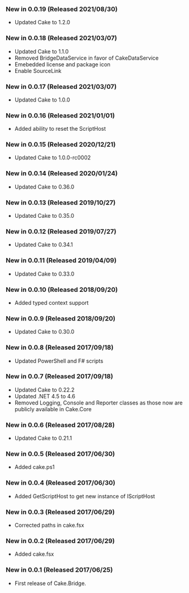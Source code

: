 ### New in 0.0.19 (Released 2021/08/30)

* Updated Cake to 1.2.0

### New in 0.0.18 (Released 2021/03/07)

* Updated Cake to 1.1.0
* Removed BridgeDataService in favor of CakeDataService
* Emebedded license and package icon
* Enable SourceLink

### New in 0.0.17 (Released 2021/03/07)

* Updated Cake to 1.0.0

### New in 0.0.16 (Released 2021/01/01)

* Added ability to reset the ScriptHost

### New in 0.0.15 (Released 2020/12/21)

* Updated Cake to 1.0.0-rc0002

### New in 0.0.14 (Released 2020/01/24)

* Updated Cake to 0.36.0

### New in 0.0.13 (Released 2019/10/27)

* Updated Cake to 0.35.0

### New in 0.0.12 (Released 2019/07/27)

* Updated Cake to 0.34.1

### New in 0.0.11 (Released 2019/04/09)

* Updated Cake to 0.33.0

### New in 0.0.10 (Released 2018/09/20)

* Added typed context support

### New in 0.0.9 (Released 2018/09/20)

* Updated Cake to 0.30.0

### New in 0.0.8 (Released 2017/09/18)

* Updated PowerShell and F# scripts

### New in 0.0.7 (Released 2017/09/18)

* Updated Cake to 0.22.2
* Updated .NET 4.5 to 4.6
* Removed Logging, Console and Reporter classes as those now are publicly available in Cake.Core

### New in 0.0.6 (Released 2017/08/28)
* Updated Cake to 0.21.1

### New in 0.0.5 (Released 2017/06/30)
* Added cake.ps1

### New in 0.0.4 (Released 2017/06/30)
* Added GetScriptHost to get new instance of IScriptHost

### New in 0.0.3 (Released 2017/06/29)
* Corrected paths in cake.fsx

### New in 0.0.2 (Released 2017/06/29)
* Added cake.fsx

### New in 0.0.1 (Released 2017/06/25)
* First release of Cake.Bridge.
